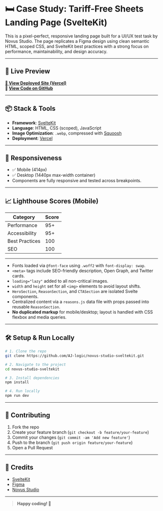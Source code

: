 # 🛏️ Case Study: Tariff-Free Sheets Landing Page (SvelteKit)

This is a pixel-perfect, responsive landing page built for a UI/UX test task by Novus Studio. The page replicates a Figma design using clean semantic HTML, scoped CSS, and SvelteKit best practices with a strong focus on performance, maintainability, and design accuracy.

---

## 🚀 Live Preview

**[🔗 View Deployed Site (Vercel)](https://novus-studio-sveltekit.vercel.app)**  
**📂 [View Code on GitHub](https://github.com/AJ-logic/novus-studio-sveltekit)**

---

## 📦 Stack & Tools

- **Framework**: [SvelteKit](https://kit.svelte.dev/)
- **Language**: HTML, CSS (scoped), JavaScript
- **Image Optimization**: `.webp`, compressed with [Squoosh](https://squoosh.app)
- **Deployment**: [Vercel](https://vercel.com/)

---

## 📱 Responsiveness

- ✅ Mobile (414px)
- ✅ Desktop (1440px max-width container)
- Components are fully responsive and tested across breakpoints.

---

## 📈 Lighthouse Scores (Mobile)

| Category       | Score |
| -------------- | ----- |
| Performance    | 95+   |
| Accessibility  | 95+   |
| Best Practices | 100   |
| SEO            | 100   |

---

- Fonts loaded via `@font-face` using `.woff2` with `font-display: swap`.
- `<meta>` tags include SEO-friendly description, Open Graph, and Twitter cards.
- `loading="lazy"` added to all non-critical images.
- `width` and `height` set for all `<img>` elements to avoid layout shifts.
- `HeroSection`, `ReasonSection`, and `CTASection` are isolated Svelte components.
- Centralized content via a `reasons.js` data file with props passed into reusable `ReasonSection`.
- **No duplicated markup** for mobile/desktop; layout is handled with CSS flexbox and media queries.

---

## 🛠 Setup & Run Locally

```bash
# 1. Clone the repo
git clone https://github.com/AJ-logic/novus-studio-sveltekit.git

# 2. Navigate to the project
cd novus-studio-sveltekit

# 3. Install dependencies
npm install

# 4. Run locally
npm run dev
```

---

## 🤝 Contributing

1. Fork the repo
2. Create your feature branch (`git checkout -b feature/your-feature`)
3. Commit your changes (`git commit -am 'Add new feature'`)
4. Push to the branch (`git push origin feature/your-feature`)
5. Open a Pull Request

---

## 🙏 Credits

- [SvelteKit](https://kit.svelte.dev/)
- [Figma](https://figma.com/)
- [Novus Studio](https://novus.studio/)

---

> **Happy coding! 🚀**

